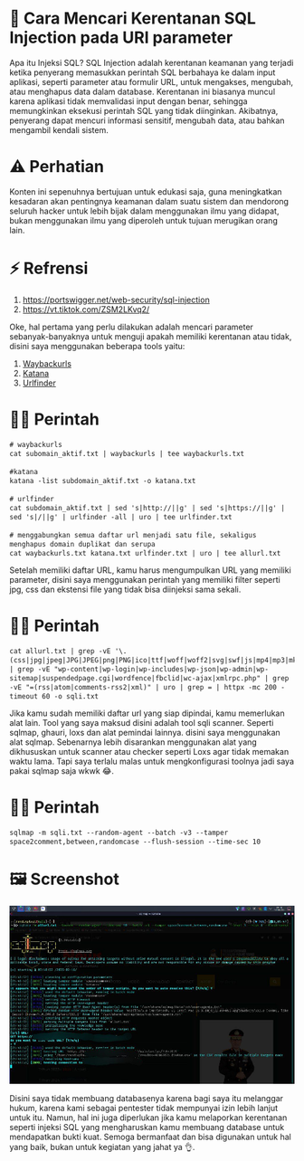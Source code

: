 # 🚀 Cara Mencari Kerentanan SQL Injection pada URl parameter

Apa itu Injeksi SQL? SQL Injection adalah kerentanan keamanan yang terjadi ketika penyerang memasukkan perintah SQL berbahaya ke dalam input aplikasi, seperti parameter atau formulir URL, untuk mengakses, mengubah, atau menghapus data dalam database. Kerentanan ini biasanya muncul karena aplikasi tidak memvalidasi input dengan benar, sehingga memungkinkan eksekusi perintah SQL yang tidak diinginkan. Akibatnya, penyerang dapat mencuri informasi sensitif, mengubah data, atau bahkan mengambil kendali sistem. 


# ⚠️ Perhatian

Konten ini sepenuhnya bertujuan untuk edukasi saja, guna meningkatkan kesadaran akan pentingnya keamanan dalam suatu sistem dan mendorong seluruh hacker untuk lebih bijak dalam menggunakan ilmu yang didapat, bukan menggunakan ilmu yang diperoleh untuk tujuan merugikan orang lain.


# ⚡ Refrensi

1. https://portswigger.net/web-security/sql-injection
2. https://vt.tiktok.com/ZSM2LKvq2/


Oke, hal pertama yang perlu dilakukan adalah mencari parameter sebanyak-banyaknya untuk menguji apakah memiliki kerentanan atau tidak, disini saya menggunakan beberapa tools yaitu: 

1. <a href="https://github.com/tomnomnom/waybackurls">Waybackurls</a>
2. <a href="https://github.com/projectdiscovery/katana">Katana</a> 
3. <a href="https://github.com/projectdiscovery/urlfinder">Urlfinder</a>


# 👨‍💻 Perintah

```shell
# waybackurls
cat subomain_aktif.txt | waybackurls | tee waybackurls.txt 

#katana 
katana -list subdomain_aktif.txt -o katana.txt 

# urlfinder 
cat subdomain_aktif.txt | sed 's|http://||g' | sed 's|https://||g' | sed 's|/||g' | urlfinder -all | uro | tee urlfinder.txt 

# menggabungkan semua daftar url menjadi satu file, sekaligus menghapus domain duplikat dan serupa
cat waybackurls.txt katana.txt urlfinder.txt | uro | tee allurl.txt
```

Setelah memiliki daftar URL, kamu harus mengumpulkan URL yang memiliki parameter, disini saya menggunakan perintah yang memiliki filter seperti jpg, css dan ekstensi file yang tidak bisa diinjeksi sama sekali.

# 👨‍💻 Perintah

```shell
cat allurl.txt | grep -vE '\.(css|jpg|jpeg|JPG|JPEG|png|PNG|ico|ttf|woff|woff2|svg|swf|js|mp4|mp3|mkv|eot|pdf|7z|tar|gz|zip)' | grep -vE "wp-content|wp-login|wp-includes|wp-json|wp-admin|wp-sitemap|suspendedpage.cgi|wordfence|fbclid|wc-ajax|xmlrpc.php" | grep -vE "=(rss|atom|comments-rss2|xml)" | uro | grep = | httpx -mc 200 -timeout 60 -o sqli.txt
```

Jika kamu sudah memiliki daftar url yang siap dipindai, kamu memerlukan alat lain. Tool yang saya maksud disini adalah tool sqli scanner. Seperti sqlmap, ghauri, loxs dan alat pemindai lainnya. disini saya menggunakan alat sqlmap. Sebenarnya lebih disarankan menggunakan alat yang dikhususkan untuk scanner atau checker seperti Loxs agar tidak memakan waktu lama. Tapi saya terlalu malas untuk mengkonfigurasi toolnya jadi saya pakai sqlmap saja wkwk 😂. 

# 👨‍💻 Perintah

```shell
sqlmap -m sqli.txt --random-agent --batch -v3 --tamper space2comment,between,randomcase --flush-session --time-sec 10
```


# 🖼️ Screenshot 

<img src="https://github.com/randixploit/Bug-Hunting-Tips/blob/main/Indonesia/SQL%20Injection/SQL%20Injection%20pada%20URL%20parameter/IMG_20250216_175246_878.jpg?raw=true">


Disini saya tidak membuang databasenya karena bagi saya itu melanggar hukum, karena kami sebagai pentester tidak mempunyai izin lebih lanjut untuk itu. Namun, hal ini juga diperlukan jika kamu melaporkan kerentanan seperti injeksi SQL yang mengharuskan kamu membuang database untuk mendapatkan bukti kuat. Semoga bermanfaat dan bisa digunakan untuk hal yang baik, bukan untuk kegiatan yang jahat ya 👌.
